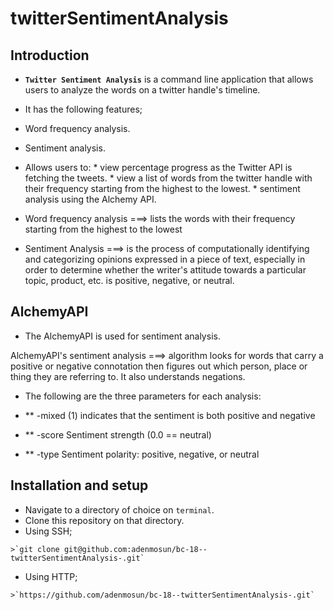 # twitterSentimentAnalysis


## Introduction
*  **`Twitter Sentiment Analysis`** is a command line application that allows users to analyze the words on a twitter handle's timeline.
*  It has the following features;
  *  Word frequency analysis.
  *  Sentiment analysis.
  *  Allows users to:
    *  view percentage progress as the Twitter API is fetching the tweets.
    *  view a list of words from the twitter handle with their frequency starting from the highest to the lowest.
    *  sentiment analysis using the Alchemy API.


*  Word frequency analysis ===> lists the words with their frequency starting from the highest to the lowest

* Sentiment Analysis ===>  is the process of computationally identifying and categorizing opinions expressed in a piece of text, especially in order to determine whether the writer's attitude towards a particular topic, product, etc. is positive, negative, or neutral.

## AlchemyAPI
*  The AlchemyAPI is used for sentiment analysis.

 AlchemyAPI's sentiment analysis ===> algorithm looks for words that carry a positive or negative connotation then figures out which person, place or thing they are referring to. It also understands negations.

* The following are the three parameters for each analysis:

* ** -mixed	(1) indicates that the sentiment is both positive and negative

*  ** -score	Sentiment strength (0.0 == neutral)

* ** -type	    Sentiment polarity: positive, negative, or neutral


## Installation and setup
*  Navigate to a directory of choice on `terminal`.
*  Clone this repository on that directory.
  *  Using SSH;

    >`git clone git@github.com:adenmosun/bc-18--twitterSentimentAnalysis-.git`

  *  Using HTTP;

    >`https://github.com/adenmosun/bc-18--twitterSentimentAnalysis-.git`


